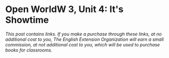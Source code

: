 
# Open WorldW 3, Unit 4: It's Showtime
*This post contains links. If you make a purchase through these links, at no additional cost to you, The English Extension Organization will earn a small commission, at not additional cost to you, which will be used to purchase books for classrooms.*

<!--stackedit_data:
eyJoaXN0b3J5IjpbODAzNTc4NTMzLDE2MjMzNzE2OTZdfQ==
-->